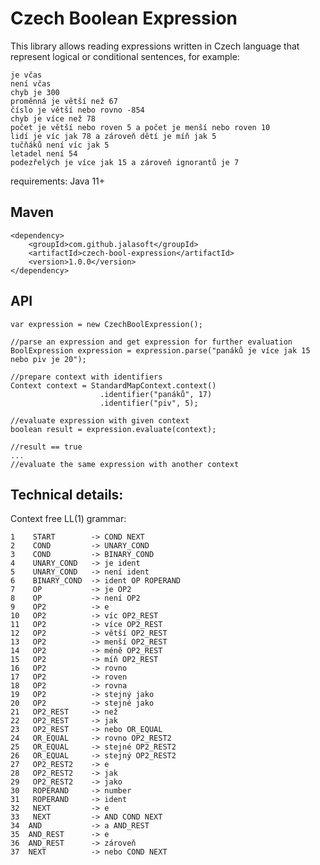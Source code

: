 Czech Boolean Expression
========================

This library allows reading expressions written in Czech language that represent logical or conditional sentences, for example:

    je včas
    není včas
    chyb je 300
    proměnná je větší než 67
    číslo je větší nebo rovno -854
    chyb je více než 78
    počet je větší nebo roven 5 a počet je menší nebo roven 10
    lidí je víc jak 78 a zároveň dětí je míň jak 5
    tučňáků není víc jak 5
    letadel není 54
    podezřelých je více jak 15 a zároveň ignorantů je 7
   
 requirements: Java 11+
   
 Maven
 -----
    <dependency>
  		<groupId>com.github.jalasoft</groupId>
  		<artifactId>czech-bool-expression</artifactId>
  		<version>1.0.0</version>
  	</dependency>
  	
 API
 ---
 
    var expression = new CzechBoolExpression();
    
    //parse an expression and get expression for further evaluation
    BoolExpression expression = expression.parse("panáků je více jak 15 nebo piv je 20");
    
    //prepare context with identifiers
    Context context = StandardMapContext.context()
                        .identifier("panáků", 17)
                        .identifier("piv", 5);
                    
    //evaluate expression with given context  
    boolean result = expression.evaluate(context);
    
    //result == true
    ...
    //evaluate the same expression with another context
 
 Technical details:
 -------
 Context free LL(1) grammar:
 
    1    START        -> COND NEXT
    2    COND         -> UNARY_COND
    3    COND         -> BINARY_COND
    4    UNARY_COND   -> je ident
    5    UNARY_COND   -> není ident
    6    BINARY_COND  -> ident OP ROPERAND
    7    OP           -> je OP2
    8    OP           -> není OP2
    9    OP2          -> e
    10   OP2          -> víc OP2_REST
    11   OP2          -> více OP2_REST
    12   OP2          -> větší OP2_REST
    13   OP2          -> menší OP2_REST
    14   OP2          -> méně OP2_REST
    15   OP2          -> míň OP2_REST
    16   OP2          -> rovno
    17   OP2          -> roven
    18   OP2          -> rovna
    19   OP2          -> stejný jako
    20   OP2          -> stejné jako
    21   OP2_REST     -> než
    22   OP2_REST     -> jak
    23   OP2_REST     -> nebo OR_EQUAL
    24   OR_EQUAL     -> rovno OP2_REST2
    25   OR_EQUAL     -> stejné OP2_REST2
    26   OR_EQUAL     -> stejný OP2_REST2
    27   OP2_REST2    -> e
    28   OP2_REST2    -> jak
    29   OP2_REST2    -> jako
    30   ROPERAND     -> number
    31   ROPERAND     -> ident
    32   NEXT         -> e
    33   NEXT         -> AND COND NEXT
    34  AND           -> a AND_REST
    35  AND_REST      -> e
    36  AND_REST      -> zároveň
    37  NEXT          -> nebo COND NEXT